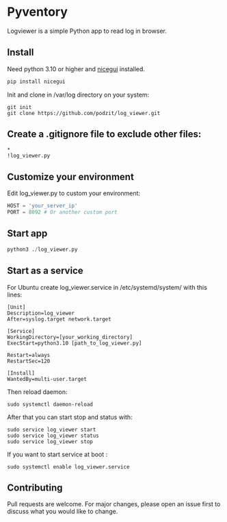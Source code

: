 # Pyventory

Logviewer is a simple Python app to read log in browser.

## Install

Need python 3.10 or higher and [nicegui](https://nicegui.io/) installed.

```bash
pip install nicegui
```

Init and clone in /var/log directory on your system:
```shell
git init
git clone https://github.com/podzit/log_viewer.git
```
## Create a .gitignore file to exclude other files:

```shell
*
!log_viewer.py
```

## Customize your environment
Edit log_viewer.py to custom your environment:
```python
HOST = 'your_server_ip'
PORT = 8092 # Or another custom port
```

## Start app


```python
python3 ./log_viewer.py
```

## Start as a service

For Ubuntu create log_viewer.service in /etc/systemd/system/ with this lines:

```shell
[Unit]
Description=log_viewer
After=syslog.target network.target

[Service]
WorkingDirectory=[your_working_directory]
ExecStart=python3.10 [path_to_log_viewer.py]

Restart=always
RestartSec=120

[Install]
WantedBy=multi-user.target
```

Then reload daemon:

```shell
sudo systemctl daemon-reload
```

After that you can start stop and status with:
```shell
sudo service log_viewer start
sudo service log_viewer status
sudo service log_viewer stop
```

If you want to start service at boot :

```shell
sudo systemctl enable log_viewer.service
```

## Contributing

Pull requests are welcome. For major changes, please open an issue first
to discuss what you would like to change.
